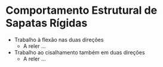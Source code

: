 # Comportamento Estrutural de Sapatas Rígidas
- Trabalho à flexão nas duas direções
    - A reler ...
- Trabalho ao cisalhamento também em duas direções
    - A reler ...
